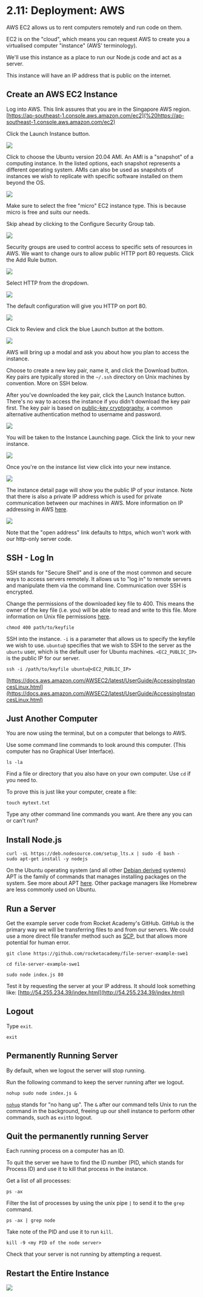 # 2.11: Deployment: AWS

AWS EC2 allows us to rent computers remotely and run code on them.

EC2 is on the "cloud", which means you can request AWS to create you a virtualised computer "instance" \(AWS' terminology\).

We'll use this instance as a place to run our Node.js code and act as a server.

This instance will have an IP address that is public on the internet.

## Create an AWS EC2 Instance

Log into AWS. This link assures that you are in the Singapore AWS region. [https://ap-southeast-1.console.aws.amazon.com/ec2](%20https://ap-southeast-1.console.aws.amazon.com/ec2)

Click the Launch Instance button.

![](../.gitbook/assets/screen-shot-2020-10-30-at-8.42.24-pm.png)

Click to choose the Ubuntu version 20.04 AMI. An AMI is a "snapshot" of a computing instance. In the listed options, each snapshot represents a different operating system. AMIs can also be used as snapshots of instances we wish to replicate with specific software installed on them beyond the OS.

![](../.gitbook/assets/screen-shot-2020-10-30-at-8.42.45-pm.png)

Make sure to select the free "micro" EC2 instance type. This is because micro is free and suits our needs.

Skip ahead by clicking to the Configure Security Group tab.

![](../.gitbook/assets/screen-shot-2020-10-30-at-8.42.52-pm.png)

Security groups are used to control access to specific sets of resources in AWS. We want to change ours to allow public HTTP port 80 requests. Click the Add Rule button.

![](../.gitbook/assets/screen-shot-2020-10-30-at-8.43.06-pm.png)

Select HTTP from the dropdown.

![](../.gitbook/assets/screen-shot-2020-10-30-at-8.43.18-pm.png)

The default configuration will give you HTTP on port 80.

![](../.gitbook/assets/screen-shot-2020-10-30-at-8.43.23-pm.png)

Click to Review and click the blue Launch button at the bottom.

![](../.gitbook/assets/screen-shot-2020-10-30-at-8.43.32-pm.png)

AWS will bring up a modal and ask you about how you plan to access the instance.

Choose to create a new key pair, name it, and click the Download button. Key pairs are typically stored in the `~/.ssh` directory on Unix machines by convention. More on SSH below.

After you've downloaded the key pair, click the Launch Instance button. There's no way to access the instance if you didn't download the key pair first. The key pair is based on [public-key cryptography](https://en.wikipedia.org/wiki/Public-key_cryptography), a common alternative authentication method to username and password.

![](../.gitbook/assets/screen-shot-2020-10-30-at-8.44.04-pm.png)

You will be taken to the Instance Launching page. Click the link to your new instance.

![](../.gitbook/assets/screen-shot-2020-10-30-at-8.44.08-pm.png)

Once you're on the instance list view click into your new instance.

![](../.gitbook/assets/screen-shot-2020-10-30-at-8.44.20-pm.png)

The instance detail page will show you the public IP of your instance. Note that there is also a private IP address which is used for private communication between our machines in AWS. More information on IP addressing in AWS [here](https://docs.aws.amazon.com/vpc/latest/userguide/vpc-ip-addressing.html).

![](../.gitbook/assets/screen-shot-2020-10-30-at-8.44.26-pm.png)

Note that the "open address" link defaults to https, which won't work with our http-only server code.

## SSH - Log In

SSH stands for "Secure Shell" and is one of the most common and secure ways to access servers remotely. It allows us to "log in" to remote servers and manipulate them via the command line. Communication over SSH is encrypted.

Change the permissions of the downloaded key file to 400. This means the owner of the key file \(i.e. you\) will be able to read and write to this file. More information on Unix file permissions [here](https://www.tutorialspoint.com/unix/unix-file-permission.htm). 

```text
chmod 400 path/to/keyfile
```

SSH into the instance. `-i` is a parameter that allows us to specify the keyfile we wish to use. `ubuntu@` specifies that we wish to SSH to the server as the `ubuntu` user, which is the default user for Ubuntu machines. `<EC2_PUBLIC_IP>` is the public IP for our server.

```text
ssh -i /path/to/keyfile ubuntu@<EC2_PUBLIC_IP>
```

[https://docs.aws.amazon.com/AWSEC2/latest/UserGuide/AccessingInstancesLinux.html](https://docs.aws.amazon.com/AWSEC2/latest/UserGuide/AccessingInstancesLinux.html)

## Just Another Computer

You are now using the terminal, but on a computer that belongs to AWS.

Use some command line commands to look around this computer. \(This computer has no Graphical User Interface\).

```
ls -la
```

Find a file or directory that you also have on your own computer. Use `cd` if you need to. 

To prove this is just like your computer, create a file:

```text
touch mytext.txt
```

Type any other command line commands you want. Are there any you can or can't run?

## Install Node.js

```text
curl -sL https://deb.nodesource.com/setup_lts.x | sudo -E bash -
sudo apt-get install -y nodejs
```

On the Ubuntu operating system \(and all other [Debian derived](https://en.wikipedia.org/wiki/List_of_Linux_distributions#Debian-based) systems\) APT is the family of commands that manages installing packages on the system. See more about APT [here](https://itsfoss.com/apt-get-linux-guide/). Other package managers like Homebrew are less commonly used on Ubuntu.

## Run a Server

Get the example server code from Rocket Academy's GitHub. GitHub is the primary way we will be transferring files to and from our servers. We could use a more direct file transfer method such as [SCP](https://en.wikipedia.org/wiki/Secure_copy_protocol), but that allows more potential for human error.

```text
git clone https://github.com/rocketacademy/file-server-example-swe1
```

```text
cd file-server-example-swe1
```

```text
sudo node index.js 80
```

Test it by requesting the server at your IP address. It should look something like: [http://54.255.234.39/index.html](http://54.255.234.39/index.html)

## Logout 

Type `exit`.

```text
exit
```

## Permanently Running Server

By default, when we logout the server will stop running.

Run the following command to keep the server running after we logout.

```text
nohup sudo node index.js &
```

[`nohup`](https://en.wikipedia.org/wiki/Nohup) stands for "no hang up". The `&` after our command tells Unix to run the command in the background, freeing up our shell instance to perform other commands, such as `exit`to logout.

## Quit the permanently running Server

Each running process on a computer has an ID.

To quit the server we have to find the ID number \(PID, which stands for Process ID\) and use it to kill that process in the instance.

Get a list of all processes: 

```text
ps -ax
```

Filter the list of processes by using the unix pipe `|` to send it to the `grep` command.

```text
ps -ax | grep node
```

Take note of the PID and use it to run `kill`. 

```text
kill -9 <my PID of the node server>
```

Check that your server is not running by attempting a request.

## Restart the Entire Instance

![](../.gitbook/assets/screen-shot-2020-11-09-at-3.59.55-pm.png)

